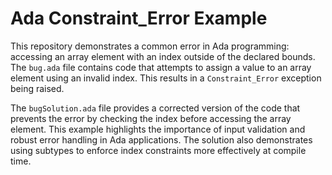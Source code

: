 # Ada Constraint_Error Example

This repository demonstrates a common error in Ada programming: accessing an array element with an index outside of the declared bounds.  The `bug.ada` file contains code that attempts to assign a value to an array element using an invalid index.  This results in a `Constraint_Error` exception being raised.

The `bugSolution.ada` file provides a corrected version of the code that prevents the error by checking the index before accessing the array element.  This example highlights the importance of input validation and robust error handling in Ada applications.  The solution also demonstrates using subtypes to enforce index constraints more effectively at compile time.